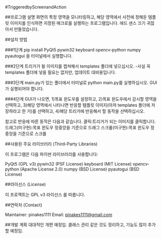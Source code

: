 #TriggeredbyScreenandAction

##프로그램 설명
화면의 특정 영역을 모니터링하고, 해당 영역에서 사전에 정해둔 템플릿 이미지를 인식하면 지정된 매크로를 실행하는 프로그램입니다.
애드 센스 끄기 귀찮아서 만들었습니다.

##설치 방법

###1단계
pip install PyQt5 pywin32 keyboard opencv-python numpy pyautogui
을 터미널에서 실행합니다.


###2단계
트리거가 될 이미지를 캡쳐해서 templates 폴더에 넣으십시오.
-사실 꼭 templates 폴더에 넣을 필요는 없지만, 업데이트 대비용입니다.

###3단계
main.py가 있는 폴더에서 터미널로 python main.py를 실행하십시오.
GUI가 실행되어야 합니다.

###4단계
GUI가 나오면, 
1)목표 윈도우를 설정하고, 
2)목표 윈도우에서 감시할 영역을 선택하고, 
3)해당 영역에서 나타나면 반응할 템플릿 이미지(아까 templates 폴더에 저장하라고 한 거)를 선택하고, 
4)해당 트리거에 반응해서 할 동작을 선택하십시오.

참고로 반응에 따른 동작은 다음과 같습니다.
클릭:트리거가 되는 이미지를 클릭합니다.
드래그(미구현):목표 윈도우 정중앙을 기준으로 드래그
스크롤(미구현):목표 윈도우 정중앙을 기준으로 스크롤

##사용된 주요 라이브러리 (Third-Party Libraries)

이 프로그램은 다음 파이썬 라이브러리를 사용합니다:

PyQt5
(GPL v3)
pywin32
(PSF License)
keyboard
(MIT License)
opencv-python
(Apache License 2.0)
numpy
(BSD License)
pyautogui
(BSD License)

##라이선스 (License)

이 프로젝트는 GPL v3 라이선스
를 따릅니다.

##연락처 (Contact)

Maintainer: pinakes1111
Email: pinakes1111@gmail.com

##개발 계획
대대적인 개편 예정임. 클래스 관리 같은 것도 정리하고, 기능도 많이 추가할 예정임.
